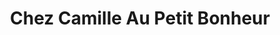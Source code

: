---
title: "Chez Camille Au Petit Bonheur"
url: /hautefage-la-tour/chez-camille-au-petit-bonheur/
shop: Lebensmittel
---